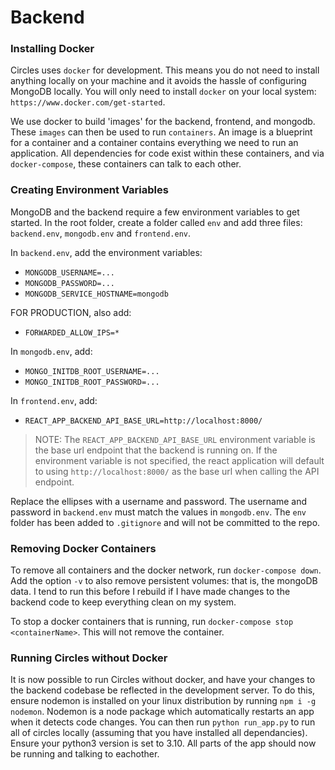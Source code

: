 # Backend

### Installing Docker

Circles uses `docker` for development. This means you do not need to install anything locally on your machine and it avoids the hassle of configuring MongoDB locally. You will only need to install `docker` on your local system: `https://www.docker.com/get-started`.

We use docker to build 'images' for the backend, frontend, and mongodb. These `images` can then be used to run `containers`. An image is a blueprint for a container and a container contains everything we need to run an application. All dependencies for code exist within these containers, and via `docker-compose`, these containers can talk to each other.

### Creating Environment Variables

MongoDB and the backend require a few environment variables to get started. In the root folder, create a folder called `env` and add three files: `backend.env`, `mongodb.env` and `frontend.env`. 

In `backend.env`, add the environment variables:

- `MONGODB_USERNAME=...`
- `MONGODB_PASSWORD=...`
- `MONGODB_SERVICE_HOSTNAME=mongodb`

FOR PRODUCTION, also add:
- `FORWARDED_ALLOW_IPS=*`

In `mongodb.env`, add:

- `MONGO_INITDB_ROOT_USERNAME=...`
- `MONGO_INITDB_ROOT_PASSWORD=...`

In `frontend.env`, add:

- `REACT_APP_BACKEND_API_BASE_URL=http://localhost:8000/`

> NOTE: The `REACT_APP_BACKEND_API_BASE_URL` environment variable is the base url endpoint that the backend is running on. If the environment variable is not specified, the react application will default to using `http://localhost:8000/` as the base url when calling the API endpoint.

Replace the ellipses with a username and password. The username and password in `backend.env` must match the values in `mongodb.env`. The `env` folder has been added to `.gitignore` and will not be committed to the repo.

### Removing Docker Containers

To remove all containers and the docker network, run `docker-compose down`. Add the option `-v` to also remove persistent volumes: that is, the mongoDB data. I tend to run this before I rebuild if I have made changes to the backend code to keep everything clean on my system.

To stop a docker containers that is running, run `docker-compose stop <containerName>`. This will not remove the container.

### Running Circles without Docker
It is now possible to run Circles without docker, and have your changes to the backend codebase be reflected in the development server. To do this, ensure nodemon is installed on your linux distribution by running `npm i -g nodemon`. Nodemon is a node package which automatically restarts an app when it detects code changes. 
You can then run `python run_app.py` to run all of circles locally (assuming that you have installed all dependancies).
Ensure your python3 version is set to 3.10. All parts of the app should now be running and talking to eachother. 
